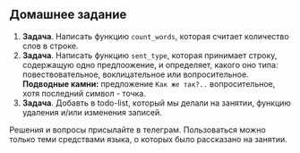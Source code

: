 ## Домашнее задание

1. **Задача**. Написать функцию `count_words`, которая считает количество слов в строке.
2. **Задача**. Написать функцию `sent_type`, которая принимает строку, содержащую одно предлоожение, и определяет, какого оно типа: повествовательное, воклицательное или вопросительное. **Подводные камни:** предложение `Как же так?..` вопросительное, хотя последний символ - точка.
3. **Задача**. Добавть в todo-list, который мы делали на занятии, функцию удаления и/или изменения записей.


Решения и вопросы присылайте в телеграм. Пользоваться можно только теми средствами языка, о которых было рассказано на занятии.
